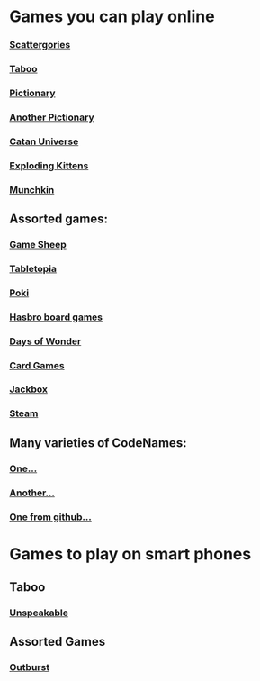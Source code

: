 # Games you can play online

### [Scattergories](https://scattergoriesonline.net)

### [Taboo](https://playtaboo.com/playpage)

### [Pictionary](https://skribbl.io/)

### [Another Pictionary](https://www.drawize.com/)

### [Catan Universe](https://catanuniverse.com/en/)

### [Exploding Kittens](https://explodingkittens.com/mobile-app)

### [Munchkin](http://titotu.io/munchkin-io)

## Assorted games: 
### [Game Sheep](https://www.gamesheep.com/)
### [Tabletopia](https://tabletopia.com/)
### [Poki](https://poki.com/en/cards)
### [Hasbro board games](https://www.ubisoft.com/en-us/game/hasbro-family-pack/)
### [Days of Wonder](https://www.daysofwonder.com/online/en/play/)
### [Card Games](http://playingcards.io/)
### [Jackbox](https://www.jackboxgames.com/)
### [Steam](https://store.steampowered.com/)

## Many varieties of CodeNames:
### [One...](https://www.codenamesgreen.com/)
### [Another...](https://www.horsepaste.com/)
### [One from github...](https://ninjabunny.github.io/KodeNames/#)

# Games to play on smart phones

## Taboo
### [Unspeakable](http://unspeakable.appdvision.com/unspeakable/Unspeakable_-_Taboo_Game_With_Friends.html)

## Assorted Games
### [Outburst](https://apps.apple.com/us/app/outburst-catch-phrase-game/id608752346)
